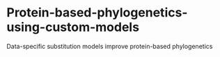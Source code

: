 # Protein-based-phylogenetics-using-custom-models
Data-specific substitution models improve protein-based phylogenetics
